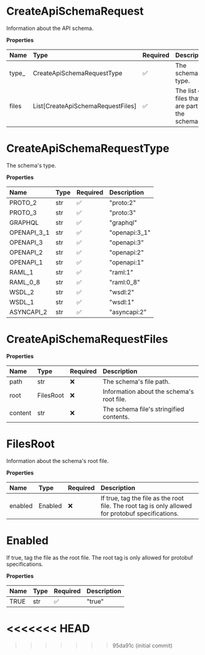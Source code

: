 # CreateApiSchemaRequest

Information about the API schema.

**Properties**

| Name   | Type                              | Required | Description                                    |
| :----- | :-------------------------------- | :------- | :--------------------------------------------- |
| type\_ | CreateApiSchemaRequestType        | ✅       | The schema's type.                             |
| files  | List[CreateApiSchemaRequestFiles] | ✅       | The list of files that are part of the schema. |

# CreateApiSchemaRequestType

The schema's type.

**Properties**

| Name        | Type | Required | Description   |
| :---------- | :--- | :------- | :------------ |
| PROTO_2     | str  | ✅       | "proto:2"     |
| PROTO_3     | str  | ✅       | "proto:3"     |
| GRAPHQL     | str  | ✅       | "graphql"     |
| OPENAPI_3_1 | str  | ✅       | "openapi:3_1" |
| OPENAPI_3   | str  | ✅       | "openapi:3"   |
| OPENAPI_2   | str  | ✅       | "openapi:2"   |
| OPENAPI_1   | str  | ✅       | "openapi:1"   |
| RAML_1      | str  | ✅       | "raml:1"      |
| RAML_0_8    | str  | ✅       | "raml:0_8"    |
| WSDL_2      | str  | ✅       | "wsdl:2"      |
| WSDL_1      | str  | ✅       | "wsdl:1"      |
| ASYNCAPI_2  | str  | ✅       | "asyncapi:2"  |

# CreateApiSchemaRequestFiles

**Properties**

| Name    | Type      | Required | Description                               |
| :------ | :-------- | :------- | :---------------------------------------- |
| path    | str       | ❌       | The schema's file path.                   |
| root    | FilesRoot | ❌       | Information about the schema's root file. |
| content | str       | ❌       | The schema file's stringified contents.   |

# FilesRoot

Information about the schema's root file.

**Properties**

| Name    | Type    | Required | Description                                                                                       |
| :------ | :------ | :------- | :------------------------------------------------------------------------------------------------ |
| enabled | Enabled | ❌       | If true, tag the file as the root file. The root tag is only allowed for protobuf specifications. |

# Enabled

If true, tag the file as the root file. The root tag is only allowed for protobuf specifications.

**Properties**

| Name | Type | Required | Description |
| :--- | :--- | :------- | :---------- |
| TRUE | str  | ✅       | "true"      |
<<<<<<< HEAD
=======

<!-- This file was generated by liblab | https://liblab.com/ -->
>>>>>>> 95da91c (initial commit)
